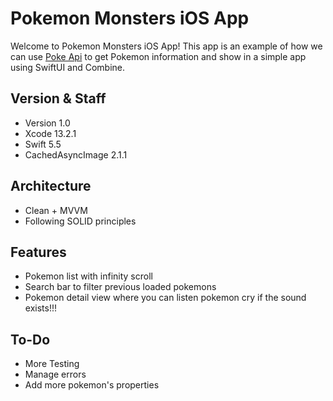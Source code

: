 # Pokemon Monsters iOS App

Welcome to Pokemon Monsters iOS App! This app is an example of how we can use [Poke Api](https://pokeapi.co/docs/v2) to get Pokemon information and show in a simple app using SwiftUI and Combine.


## Version & Staff

* Version 1.0
* Xcode 13.2.1
* Swift 5.5
* CachedAsyncImage 2.1.1

## Architecture

* Clean + MVVM
* Following SOLID principles

## Features

* Pokemon list with infinity scroll
* Search bar to filter previous loaded pokemons
* Pokemon detail view where you can listen pokemon cry if the sound exists!!!

## To-Do

* More Testing
* Manage errors
* Add more pokemon's properties

